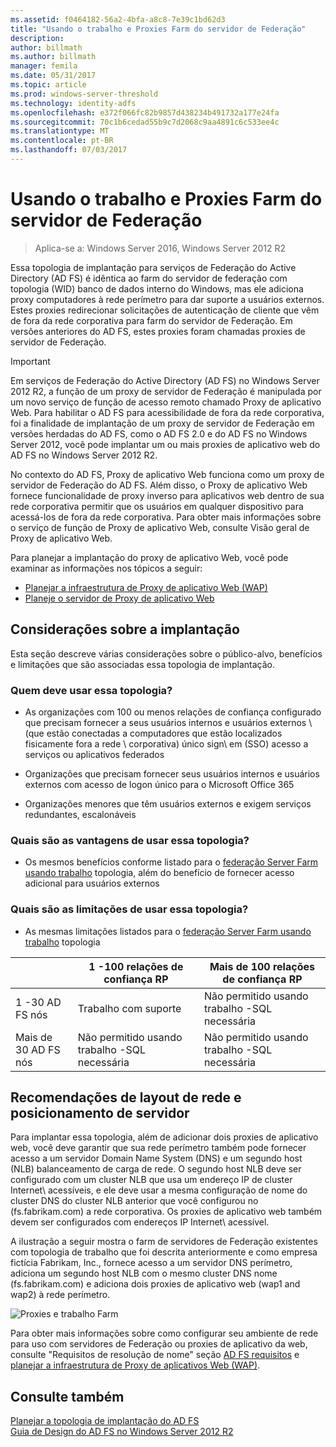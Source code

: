 ```yaml
---
ms.assetid: f0464182-56a2-4bfa-a8c8-7e39c1bd62d3
title: "Usando o trabalho e Proxies Farm do servidor de Federação"
description: 
author: billmath
ms.author: billmath
manager: femila
ms.date: 05/31/2017
ms.topic: article
ms.prod: windows-server-threshold
ms.technology: identity-adfs
ms.openlocfilehash: e372f066fc82b9857d438234b491732a177e24fa
ms.sourcegitcommit: 70c1b6cedad55b9c7d2068c9aa4891c6c533ee4c
ms.translationtype: MT
ms.contentlocale: pt-BR
ms.lasthandoff: 07/03/2017
---
```

# <a name="federation-server-farm-using-wid-and-proxies"></a>Usando o trabalho e Proxies Farm do servidor de Federação

>Aplica-se a: Windows Server 2016, Windows Server 2012 R2

Essa topologia de implantação para serviços de Federação do Active Directory \(AD FS\) é idêntica ao farm do servidor de federação com topologia \(WID\) banco de dados interno do Windows, mas ele adiciona proxy computadores à rede perímetro para dar suporte a usuários externos. Estes proxies redirecionar solicitações de autenticação de cliente que vêm de fora da rede corporativa para farm do servidor de Federação. Em versões anteriores do AD FS, estes proxies foram chamadas proxies de servidor de Federação.  
  
> [!IMPORTANT]  
> Em serviços de Federação do Active Directory \(AD FS\) no Windows Server 2012 R2, a função de um proxy de servidor de Federação é manipulada por um novo serviço de função de acesso remoto chamado Proxy de aplicativo Web. Para habilitar o AD FS para acessibilidade de fora da rede corporativa, foi a finalidade de implantação de um proxy de servidor de Federação em versões herdadas do AD FS, como o AD FS 2.0 e do AD FS no Windows Server 2012, você pode implantar um ou mais proxies de aplicativo web do AD FS no Windows Server 2012 R2.  
>   
> No contexto do AD FS, Proxy de aplicativo Web funciona como um proxy de servidor de Federação do AD FS. Além disso, o Proxy de aplicativo Web fornece funcionalidade de proxy inverso para aplicativos web dentro de sua rede corporativa permitir que os usuários em qualquer dispositivo para acessá-los de fora da rede corporativa. Para obter mais informações sobre o serviço de função de Proxy de aplicativo Web, consulte Visão geral de Proxy de aplicativo Web.  
>   
> Para planejar a implantação do proxy de aplicativo Web, você pode examinar as informações nos tópicos a seguir:  
>   
> -   [Planejar a infraestrutura de Proxy de aplicativo Web (WAP)](https://technet.microsoft.com/library/dn383648.aspx)  
> -   [Planeje o servidor de Proxy de aplicativo Web](https://technet.microsoft.com/library/dn383647.aspx)  
  
## <a name="deployment-considerations"></a>Considerações sobre a implantação  
Esta seção descreve várias considerações sobre o público-alvo, benefícios e limitações que são associadas essa topologia de implantação.  
  
### <a name="who-should-use-this-topology"></a>Quem deve usar essa topologia?  
  
-   As organizações com 100 ou menos relações de confiança configurado que precisam fornecer a seus usuários internos e usuários externos \ (que estão conectadas a computadores que estão localizados fisicamente fora a rede \ corporativa) único sign\ em \(SSO\) acesso a serviços ou aplicativos federados  
  
-   Organizações que precisam fornecer seus usuários internos e usuários externos com acesso de logon único para o Microsoft Office 365  
  
-   Organizações menores que têm usuários externos e exigem serviços redundantes, escalonáveis  
  
### <a name="what-are-the-benefits-of-using-this-topology"></a>Quais são as vantagens de usar essa topologia?  
  
-   Os mesmos benefícios conforme listado para o [federação Server Farm usando trabalho](Federation-Server-Farm-Using-WID.md) topologia, além do benefício de fornecer acesso adicional para usuários externos  
  
### <a name="what-are-the-limitations-of-using-this-topology"></a>Quais são as limitações de usar essa topologia?  
  
-   As mesmas limitações listados para o [federação Server Farm usando trabalho](Federation-Server-Farm-Using-WID.md) topologia  

||1 \-100 relações de confiança RP|Mais de 100 relações de confiança RP 
| ----- |-----| ------ |
|1 \-30 AD FS nós|Trabalho com suporte|Não permitido usando trabalho \-SQL necessária 
|Mais de 30 AD FS nós|Não permitido usando trabalho \-SQL necessária|Não permitido usando trabalho \-SQL necessária  
  
## <a name="server-placement-and-network-layout-recommendations"></a>Recomendações de layout de rede e posicionamento de servidor  
Para implantar essa topologia, além de adicionar dois proxies de aplicativo web, você deve garantir que sua rede perímetro também pode fornecer acesso a um servidor Domain Name System \(DNS\) e um segundo host \(NLB\) balanceamento de carga de rede. O segundo host NLB deve ser configurado com um cluster NLB que usa um endereço IP de cluster Internet\ acessíveis, e ele deve usar a mesma configuração de nome do cluster DNS do cluster NLB anterior que você configurou no \(fs.fabrikam.com\) a rede corporativa. Os proxies de aplicativo web também devem ser configurados com endereços IP Internet\ acessível.  
  
A ilustração a seguir mostra o farm de servidores de Federação existentes com topologia de trabalho que foi descrita anteriormente e como empresa fictícia Fabrikam, Inc., fornece acesso a um servidor DNS perímetro, adiciona um segundo host NLB com o mesmo cluster DNS nome \(fs.fabrikam.com\) e adiciona dois proxies de aplicativo web \(wap1 and wap2\) à rede perímetro.  
  
![Proxies e trabalho Farm](media/WIDFarmADFSBlue.gif)  
  
Para obter mais informações sobre como configurar seu ambiente de rede para uso com servidores de Federação ou proxies de aplicativo da web, consulte "Requisitos de resolução de nome" seção [AD FS requisitos](AD-FS-Requirements.md) e [planejar a infraestrutura de Proxy de aplicativos Web (WAP)](https://technet.microsoft.com/library/dn383648.aspx).  
  
## <a name="see-also"></a>Consulte também  
[Planejar a topologia de implantação do AD FS](Plan-Your-AD-FS-Deployment-Topology.md)  
[Guia de Design do AD FS no Windows Server 2012 R2](AD-FS-Design-Guide-in-Windows-Server-2012-R2.md)  
  

